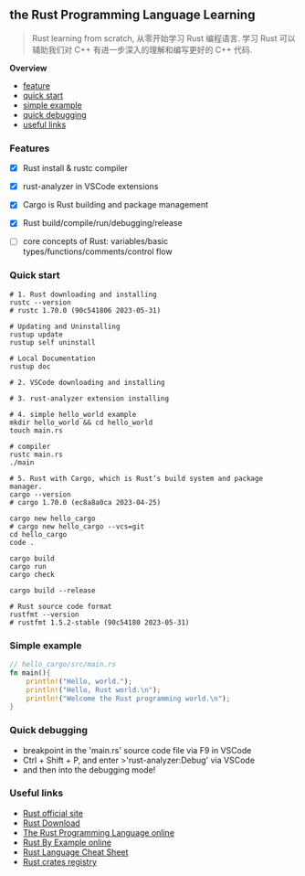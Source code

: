 ## the Rust Programming Language Learning

> Rust learning from scratch, 从零开始学习 Rust 编程语言. 学习 Rust 可以辅助我们对 C++ 有进一步深入的理解和编写更好的 C++ 代码.

**Overview**
- [feature](#features)
- [quick start](#quick-start)
- [simple example](#simple-example)
- [quick debugging](#quick-debugging)
- [useful links](#useful-links)


### **Features**
- [x] Rust install & rustc compiler
- [x] rust-analyzer in VSCode extensions
- [x] Cargo is Rust building and package management
- [x] Rust build/compile/run/debugging/release
- [ ] core concepts of Rust: variables/basic types/functions/comments/control flow


### Quick start
```shell
# 1. Rust downloading and installing
rustc --version
# rustc 1.70.0 (90c541806 2023-05-31)

# Updating and Uninstalling
rustup update
rustup self uninstall

# Local Documentation
rustup doc

# 2. VSCode downloading and installing

# 3. rust-analyzer extension installing

# 4. simple hello_world example
mkdir hello_world && cd hello_world
touch main.rs

# compiler
rustc main.rs
./main

# 5. Rust with Cargo, which is Rust’s build system and package manager.
cargo --version
# cargo 1.70.0 (ec8a8a0ca 2023-04-25)

cargo new hello_cargo
# cargo new hello_cargo --vcs=git
cd hello_cargo
code .

cargo build
cargo run
cargo check

cargo build --release

# Rust source code format
rustfmt --version
# rustfmt 1.5.2-stable (90c54180 2023-05-31)
```

### Simple example
```Rust
// hello_cargo/src/main.rs
fn main(){
    println!("Hello, world.");
    println!("Hello, Rust world.\n");
    println!("Welcome the Rust programming world.\n");
}
```

### Quick debugging
- breakpoint in the 'main.rs' source code file via F9 in VSCode
- Ctrl + Shift + P, and enter >'rust-analyzer:Debug' via VSCode
- and then into the debugging mode!

### Useful links
- [Rust official site](https://www.rust-lang.org/)
- [Rust Download](https://www.rust-lang.org/)
- [The Rust Programming Language online](https://doc.rust-lang.org/book/)
- [Rust By Example online](https://doc.rust-lang.org/rust-by-example/)
- [Rust Language Cheat Sheet](https://cheats.rs/)
- [Rust crates registry](https://crates.io/)
